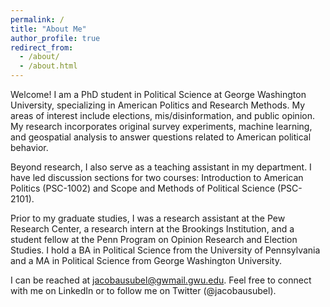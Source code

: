 ```yaml
---
permalink: /
title: "About Me"
author_profile: true
redirect_from: 
  - /about/
  - /about.html
---
```


Welcome! I am a PhD student in Political Science at George Washington University, specializing in American Politics and Research Methods. My areas of interest include elections, mis/disinformation, and public opinion. My research incorporates original survey experiments, machine learning, and geospatial analysis to answer questions related to American political behavior.

Beyond research, I also serve as a teaching assistant in my department. I have led discussion sections for two courses: Introduction to American Politics (PSC-1002) and Scope and Methods of Political Science (PSC-2101).

Prior to my graduate studies, I was a research assistant at the Pew Research Center, a research intern at the Brookings Institution, and a student fellow at the Penn Program on Opinion Research and Election Studies. I hold a BA in Political Science from the University of Pennsylvania and a MA in Political Science from George Washington University.

I can be reached at jacobausubel@gwmail.gwu.edu. Feel free to connect with me on LinkedIn or to follow me on Twitter (@jacobausubel).

